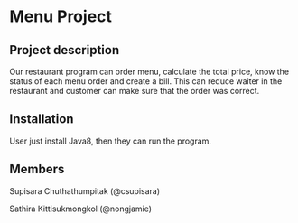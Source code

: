 # Menu Project

## Project description
Our restaurant program can order menu, calculate the total price, know the status of each menu order and create a bill. This can reduce waiter in the restaurant and customer can make sure that the order was correct.

## Installation
User just install Java8, then they can run the program.

## Members
Supisara Chuthathumpitak (@csupisara)

Sathira Kittisukmongkol (@nongjamie)
